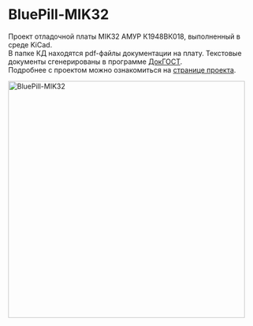 # BluePill-MIK32
Проект отладочной платы MIK32 АМУР К1948ВК018, выполненный в среде KiCad.   
В папке КД находятся pdf-файлы документации на плату. Текстовые документы сгенерированы в программе [ДокГОСТ](https://github.com/vitalii-nechaev/DocGOST).  
Подробнее с проектом можно ознакомиться на [странице проекта](http://xn-----6kccalfmhwcdcrbm1aajnghfrqjce3b0z.xn--p1ai/MCU/MIK32_devboard.html).

<img width="480" alt="BluePill-MIK32" src="https://github.com/user-attachments/assets/59235742-bf8f-4465-b7ec-975e938cb616" />


